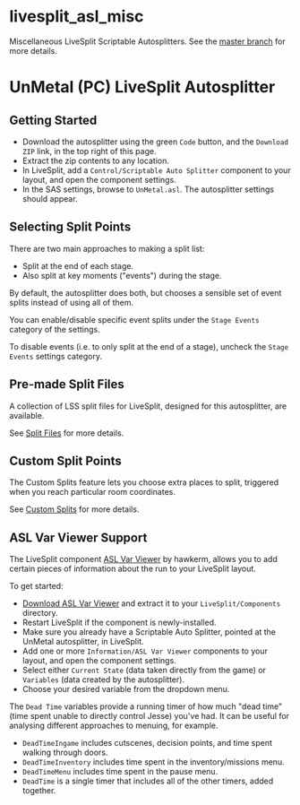 # livesplit_asl_misc
Miscellaneous LiveSplit Scriptable Autosplitters. See the [master branch](https://github.com/bmn/livesplit_asl_misc) for more details.

# UnMetal (PC) LiveSplit Autosplitter

## Getting Started
* Download the autosplitter using the green `Code` button, and the `Download ZIP` link, in the top right of this page.
* Extract the zip contents to any location.
* In LiveSplit, add a `Control/Scriptable Auto Splitter` component to your layout, and open the component settings.
* In the SAS settings, browse to `UnMetal.asl`. The autosplitter settings should appear.

## Selecting Split Points
There are two main approaches to making a split list:
* Split at the end of each stage.
* Also split at key moments ("events") during the stage.
 
By default, the autosplitter does both, but chooses a sensible set of event splits instead of using all of them.

You can enable/disable specific event splits under the `Stage Events` category of the settings.

To disable events (i.e. to only split at the end of a stage), uncheck the `Stage Events` settings category.

## Pre-made Split Files
A collection of LSS split files for LiveSplit, designed for this autosplitter, are available.

See [Split Files](.Split%20Files) for more details.

## Custom Split Points
The Custom Splits feature lets you choose extra places to split, triggered when you reach particular room coordinates.

See [Custom Splits](./Custom%20Splits) for more details.

## ASL Var Viewer Support
The LiveSplit component [ASL Var Viewer](https://github.com/hawkerm/LiveSplit.ASLVarViewer) by hawkerm, allows you to add certain pieces of information about the run to your LiveSplit layout.

To get started:
* [Download ASL Var Viewer](https://github.com/hawkerm/LiveSplit.ASLVarViewer/releases/download/1.1/LiveSplit.ASLVarViewer.UI.zip) and extract it to your `LiveSplit/Components` directory.
* Restart LiveSplit if the component is newly-installed.
* Make sure you already have a Scriptable Auto Splitter, pointed at the UnMetal autosplitter, in LiveSplit.
* Add one or more `Information/ASL Var Viewer` components to your layout, and open the component settings.
* Select either `Current State` (data taken directly from the game) or `Variables` (data created by the autosplitter).
* Choose your desired variable from the dropdown menu.

The `Dead Time` variables provide a running timer of how much "dead time" (time spent unable to directly control Jesse) you've had. It can be useful for analysing different approaches to menuing, for example.
* `DeadTimeIngame` includes cutscenes, decision points, and time spent walking through doors.
* `DeadTimeInventory` includes time spent in the inventory/missions menu.
* `DeadTimeMenu` includes time spent in the pause menu.
* `DeadTime` is a single timer that includes all of the other timers, added together.
